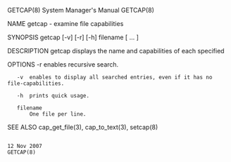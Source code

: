 GETCAP(8)                                                                               System Manager's Manual                                                                              GETCAP(8)

NAME
       getcap - examine file capabilities

SYNOPSIS
       getcap [-v] [-r] [-h] filename [ ... ]

DESCRIPTION
       getcap displays the name and capabilities of each specified

OPTIONS
       -r  enables recursive search.

       -v  enables to display all searched entries, even if it has no file-capabilities.

       -h  prints quick usage.

       filename
           One file per line.

SEE ALSO
       cap_get_file(3), cap_to_text(3), setcap(8)

                                                                                              12 Nov 2007                                                                                    GETCAP(8)
